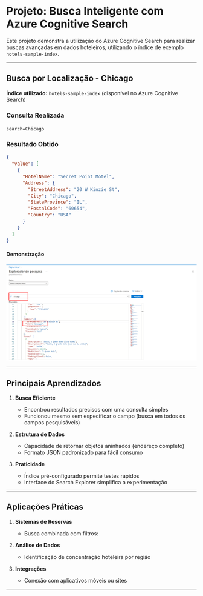 # **Projeto: Busca Inteligente com Azure Cognitive Search**

Este projeto demonstra a utilização do Azure Cognitive Search para realizar buscas avançadas em dados hoteleiros, utilizando o índice de exemplo `hotels-sample-index`.

---

## **Busca por Localização - Chicago**

**Índice utilizado:** `hotels-sample-index` (disponível no Azure Cognitive Search)

### **Consulta Realizada**
```search=Chicago```

### **Resultado Obtido**
```json
{
  "value": [
    {
      "HotelName": "Secret Point Motel",
      "Address": {
        "StreetAddress": "20 W Kinzie St",
        "City": "Chicago",
        "StateProvince": "IL",
        "PostalCode": "60654",
        "Country": "USA"
      }
    }
  ]
}
```

#### **Demonstração**
![Resultado da busca por Chicago](resultado-busca.png)

---

## **Principais Aprendizados**

1. **Busca Eficiente**  
   - Encontrou resultados precisos com uma consulta simples
   - Funcionou mesmo sem especificar o campo (busca em todos os campos pesquisáveis)

2. **Estrutura de Dados**  
   - Capacidade de retornar objetos aninhados (endereço completo)
   - Formato JSON padronizado para fácil consumo

3. **Praticidade**  
   - Índice pré-configurado permite testes rápidos
   - Interface do Search Explorer simplifica a experimentação

---

## **Aplicações Práticas**

1. **Sistemas de Reservas**  
   - Busca combinada com filtros:  
     

2. **Análise de Dados**  
   - Identificação de concentração hoteleira por região

3. **Integrações**  
   - Conexão com aplicativos móveis ou sites

---

